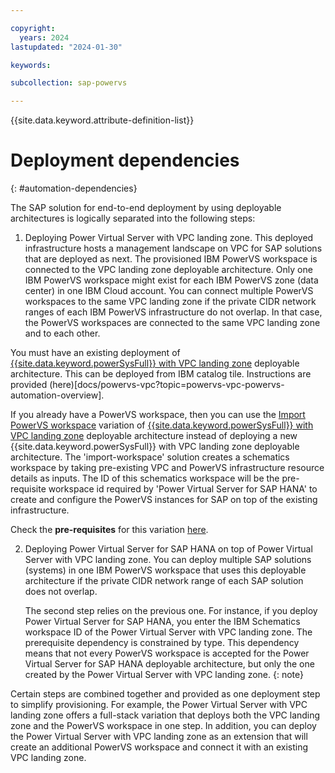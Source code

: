 ```yaml
---

copyright:
  years: 2024
lastupdated: "2024-01-30"

keywords:

subcollection: sap-powervs

---
```


{{site.data.keyword.attribute-definition-list}}

# Deployment dependencies
{: #automation-dependencies}

The SAP solution for end-to-end deployment by using deployable architectures is logically separated into the following steps:

1. Deploying Power Virtual Server with VPC landing zone. This deployed infrastructure hosts a management landscape on VPC for SAP solutions that are deployed as next. The provisioned IBM PowerVS workspace is connected to the VPC landing zone deployable architecture. Only one IBM PowerVS workspace might exist for each IBM PowerVS zone (data center) in one IBM Cloud account. You can connect multiple PowerVS workspaces to the same VPC landing zone if the private CIDR network ranges of each IBM PowerVS infrastructure do not overlap. In that case, the PowerVS workspaces are connected to the same VPC landing zone and to each other.

You must have an existing deployment of [{{site.data.keyword.powerSysFull}} with VPC landing zone](https://cloud.ibm.com/catalog/architecture/deploy-arch-ibm-pvs-inf-2dd486c7-b317-4aaa-907b-42671485ad96-global) deployable architecture. This can be deployed from IBM catalog tile. Instructions are provided (here)[docs/powervs-vpc?topic=powervs-vpc-powervs-automation-overview].

If you already have a PowerVS workspace, then you can use the [Import PowerVS workspace](/docs/powervs-vpc?topic=powervs-vpc-powervs-automation-overview#overview-powervs-workspace-import-variant) variation of [{{site.data.keyword.powerSysFull}} with VPC landing zone](https://cloud.ibm.com/catalog/architecture/deploy-arch-ibm-pvs-inf-2dd486c7-b317-4aaa-907b-42671485ad96-global) deployable architecture instead of deploying a new {{site.data.keyword.powerSysFull}} with VPC landing zone deployable architecture.  The 'import-workspace' solution creates a schematics workspace by taking pre-existing VPC and PowerVS infrastructure resource details as inputs. The ID of this schematics workspace will be the pre-requisite workspace id required by 'Power Virtual Server for SAP HANA' to create and configure the PowerVS instances for SAP on top of the existing infrastructure. 

Check the **pre-requisites** for this variation [here](https://github.com/terraform-ibm-modules/terraform-ibm-powervs-infrastructure/tree/main/solutions/import-workspace#pre-requisites).


2. Deploying Power Virtual Server for SAP HANA on top of Power Virtual Server with VPC landing zone. You can deploy multiple SAP solutions (systems) in one IBM PowerVS workspace that uses this deployable architecture if the private CIDR network range of each SAP solution does not overlap.

    The second step relies on the previous one. For instance, if you deploy Power Virtual Server for SAP HANA, you enter the IBM Schematics workspace ID of the Power Virtual Server with VPC landing zone. The prerequisite dependency is constrained by type. This dependency means that not every PowerVS workspace is accepted for the Power Virtual Server for SAP HANA deployable architecture, but only the one created by the Power Virtual Server with VPC landing zone.
    {: note}

Certain steps are combined together and provided as one deployment step to simplify provisioning. For example, the Power Virtual Server with VPC landing zone offers a full-stack variation that deploys both the VPC landing zone and the PowerVS workspace in one step. In addition, you can deploy the Power Virtual Server with VPC landing zone as an extension that will create an additional PowerVS workspace and connect it with an existing VPC landing zone.
